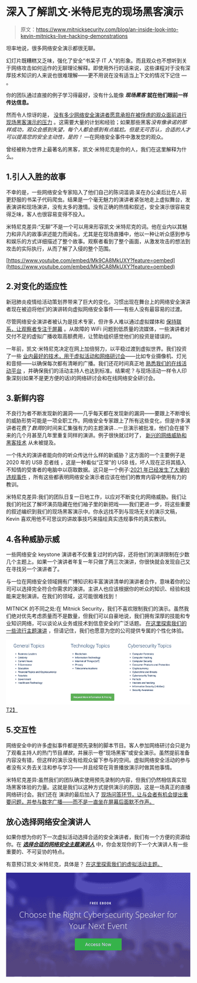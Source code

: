 # 深入了解凯文·米特尼克的现场黑客演示

> 原文：<https://www.mitnicksecurity.com/blog/an-inside-look-into-kevin-mitnicks-live-hacking-demonstrations>

坦率地说，很多网络安全演示都很无聊。

幻灯片既糟糕又乏味，强化了安全“书呆子 IT 人”的形象。而且观众也不想听到关于网络攻击如何运作的无聊理论解释。即使用外行的话来说，这些课程对于没有深厚技术知识的人来说也很难理解——更不用说在没有适当上下文的情况下记住 *—* 。

你的团队通过直接的例子学习得最好，没有什么能像 ***现场黑客*** **就在他们眼前一样传达信息。**

然而令人惊讶的是， [没有多少网络安全演讲者愿意承担在被俘虏的观众面前进行现场黑客演示的压力](/blog/8-things-to-consider-when-booking-a-speaker-for-a-virtual-event) 。这需要大量的计划和经验；如果那些黑客*没有像承诺的那样成功，观众会感到失望，每个人都会感到有点尴尬。但是无可否认，合适的人才可以提高您的安全主动性，是的！* —在网络安全事件中激发您的观众。

曾经被称为世界上最著名的黑客，凯文·米特尼克是你的人，我们在这里解释为什么。

## 1.引人入胜的故事

不幸的是，一些网络安全专家陷入了他们自己的陈词滥调:呆在办公桌后比在人前更舒服的书呆子代码爬虫。结果是一个毫无魅力的演讲者紧张地走上虚拟舞台，发表演讲和现场演讲，没有太多的激情。没有正确的热情和叙述，安全演示很容易变得乏味，客人也很容易变得不投入。

米特尼克差异:“无聊”不是一个可以用来形容凯文·米特尼克的词。他在业内以其魅力和非凡的故事讲述能力而闻名，尤其是在现场直播中，他以一种让听众感到参与和娱乐的方式详细描述了整个故事。观察者看到了整个画面，从激发攻击的想法到攻击的实际执行，从而了解了入侵的整个范围。

[https://www.youtube.com/embed/Mk9CA8MkUXY?feature=oembed](https://www.youtube.com/embed/Mk9CA8MkUXY?feature=oembed)

## 2.对变化的适应性

新冠肺炎疫情给活动策划界带来了巨大的变化。习惯出现在舞台上的网络安全演讲者现在被迫将他们的演讲转向虚拟网络安全事件——有些人没有最容易的过渡。

尽管网络安全演讲者被认为是技术专家，但许多人难以通过虚拟媒体和 [保持联系，让观察者专注于屏幕](/blog/how-a-cybersecurity-speaker-can-provide-value-in-2021) 。从故障的 WiFi 问题到低质量的流媒体，一些演讲者对交付不足的虚拟广播收取高额费用，让赞助组织感觉他们的投资是错误的。

一年前，凯文·米特尼克决定在网上加倍努力，以平稳过渡到虚拟世界。我们投资了一些 [业内最好的技术，用于虚拟活动和网络研讨会](/blog/the-tech-kevin-mitnick-uses-for-virtual-events-webinars)——比如专业摄像机、灯光和音频——以确保每次都有清晰的广播。我们还花时间真正地 [熟悉我们的在线活动平台](/blog/year-in-review-what-we-learned-speaking-at-virtual-cyber-security-events-in-2020) ，并确保我们的活动主持人也达到标准。结果呢？与现场活动一样令人印象深刻(如果不是更方便的话)的网络研讨会和在线网络安全研讨会。

## 3.新鲜内容

不良行为者不断发现新的漏洞——几乎每天都在发现新的漏洞——要跟上不断增长的威胁形势可能是一项全职工作。网络安全专家跟上了所有这些变化，但是许多演讲者花费了*数周*的时间来汇集强有力的主题演讲...一旦演示被批准，他们会在接下来的几个月甚至几年里重复同样的演讲。例子很快就过时了， [新兴的网络威胁和黑客技术](/blog/5-common-hacking-techniques-for-2020) 从未被提及。

一个伟大的演讲者能向你的听众传达什么样的新威胁？这方面的一个主要例子是 2020 年的 USB 忍者线 ，这是一种看似“正常”的 USB 线，坏人现在正将其插入不知情的受害者的电脑中以窃取数据。这只是一个例子:[2021 年已经发生了大量的违规事件](/blog/an-overview-of-the-2021-vulnerability-researchers-hack) ，所有这些都表明网络安全演示者应该在他们的教育内容中使用有力的教训。

米特尼克差异:我们的团队日复一日地工作，以应对不断变化的网络威胁。我们让我们的社区了解坏演员隐藏在他们袖子里的新把戏——我们更进一步，将这些重要的叙述编织到我们的现场黑客演示中。你永远找不到与现场无关的演示文稿，Kevin 喜欢用他不可思议的讲故事技巧来描绘真实违规事件的真实教训。

## 4.各种威胁示威

一些网络安全 keystone 演讲者不仅重复过时的内容，还将他们的演讲限制在少数几个主题上。如果一个演讲者年复一年只做了两三次演讲，你很快就会发现自己又在寻找另一个演讲者了。

与一位在网络安全领域拥有广博知识和丰富演讲清单的演讲者合作，意味着你的公司可以选择完全符合你需求的演讲。主讲人也应该根据你的听众的知识、经验和技能来定制演讲。在我们的领域，这可能很难找到！

MITNICK 的不同之处:在 Mitnick Security，我们不喜欢限制我们的演示。虽然我们绝对优先考虑质量而不是数量，但我们可以自豪地说，我们拥有深厚的技能和专业知识网络，可以谈论从业务或技术到信息安全的广泛话题。 [在这里探索我们的一些流行主题演讲](/speaking-topics) ，但请记住，我们也愿意为您的公司提供专属的个性化体验。

[![mitnick topics](img/0ff5d82c748efb4ca166a2b3c5171aab.png)T2】](https://www.mitnicksecurity.com/speaking-topics)

## 5.交互性

网络安全中的许多虚拟事件都是预先录制的脚本节目。客人参加网络研讨会只是为了观看主持人的热门节目*播放*，并展示一卷“现场黑客”或安全演示。虽然提前准备内容没有错，但这样的演示没有给观众留下参与的空间。虚拟网络安全活动的参与者没有义务去关注和参与学习——并且经常在背景播放演示时做其他事情。

米特尼克差异:虽然我们的团队确实使用预先录制的内容，但我们仍然相信真实现场黑客体验的力量。这就是我们以这种方式提供演示的原因，这是一场真正的直播网络研讨会。我们还在 演讲的最后加入了 [现场问答环节，让与会者有机会提出重要问题，并参与数字广播——而不是一直坐在屏幕后面默不作声。](/blog/year-in-review-what-we-learned-speaking-at-virtual-cyber-security-events-in-2020)

## 放心选择网络安全演讲人

如果你想为你的下一次虚拟活动选择合适的安全演讲者，我们有一个方便的资源给你。在 [***选择合适的网络安全主题演讲人***](/choosing-the-right-cyber-security-keynote-speaker) 中，你会发现你的下一个大演讲人有一些重要的、不可妥协的特点。

有意预订凯文·米特尼克，具体是？ [在这里探索我们的虚拟活动主题。](/speaking-topics) 

[![New call-to-action](img/8b1bf6d9a8a8e82d4866664b0e0349f7.png)](https://cta-redirect.hubspot.com/cta/redirect/3875471/d8c8de20-b37d-4527-828c-90a8bfad923d)